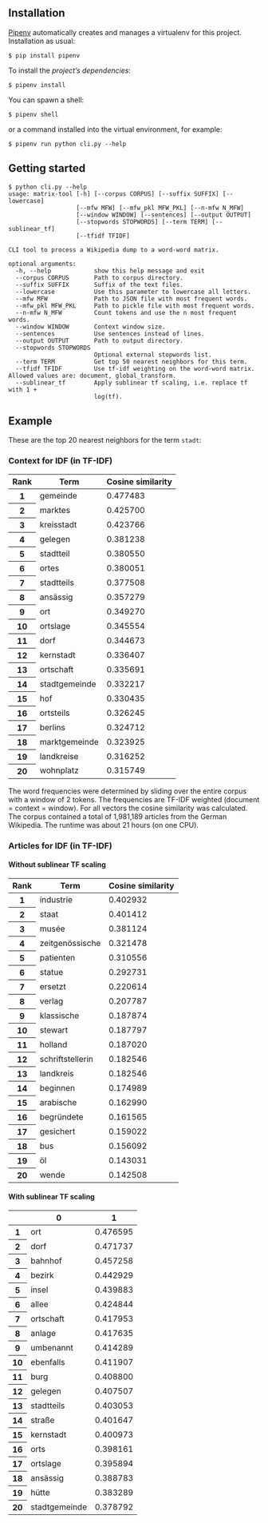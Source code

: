 ## Installation
[Pipenv](https://pipenv.readthedocs.io/en/latest/) automatically creates and manages a virtualenv for this project. Installation as usual:

```
$ pip install pipenv
```

To install the _project’s dependencies_:

```
$ pipenv install
```

You can spawn a shell:

```
$ pipenv shell
```

or a command installed into the virtual environment, for example:

```
$ pipenv run python cli.py --help
```


## Getting started

```
$ python cli.py --help
usage: matrix-tool [-h] [--corpus CORPUS] [--suffix SUFFIX] [--lowercase]
                   [--mfw MFW] [--mfw_pkl MFW_PKL] [--n-mfw N_MFW]
                   [--window WINDOW] [--sentences] [--output OUTPUT]
                   [--stopwords STOPWORDS] [--term TERM] [--sublinear_tf]
                   [--tfidf TFIDF]

CLI tool to process a Wikipedia dump to a word-word matrix.

optional arguments:
  -h, --help            show this help message and exit
  --corpus CORPUS       Path to corpus directory.
  --suffix SUFFIX       Suffix of the text files.
  --lowercase           Use this parameter to lowercase all letters.
  --mfw MFW             Path to JSON file with most frequent words.
  --mfw_pkl MFW_PKL     Path to pickle file with most frequent words.
  --n-mfw N_MFW         Count tokens and use the n most frequent words.
  --window WINDOW       Context window size.
  --sentences           Use sentences instead of lines.
  --output OUTPUT       Path to output directory.
  --stopwords STOPWORDS
                        Optional external stopwords list.
  --term TERM           Get top 50 nearest neighbors for this term.
  --tfidf TFIDF         Use tf-idf weighting on the word-word matrix. Allowed values are: document, global_transform.
  --sublinear_tf        Apply sublinear tf scaling, i.e. replace tf with 1 +
                        log(tf).
```

## Example
These are the top 20 nearest neighbors for the term `stadt`:

### Context for IDF (in TF-IDF)

<table>
  <thead>
    <tr>
      <th>Rank</th>
      <th>Term</th>
      <th>Cosine similarity</th>
    </tr>
  </thead>
  <tbody>
    <tr>
      <th>1</th>
      <td>gemeinde</td>
      <td>0.477483</td>
    </tr>
    <tr>
      <th>2</th>
      <td>marktes</td>
      <td>0.425700</td>
    </tr>
    <tr>
      <th>3</th>
      <td>kreisstadt</td>
      <td>0.423766</td>
    </tr>
    <tr>
      <th>4</th>
      <td>gelegen</td>
      <td>0.381238</td>
    </tr>
    <tr>
      <th>5</th>
      <td>stadtteil</td>
      <td>0.380550</td>
    </tr>
    <tr>
      <th>6</th>
      <td>ortes</td>
      <td>0.380051</td>
    </tr>
    <tr>
      <th>7</th>
      <td>stadtteils</td>
      <td>0.377508</td>
    </tr>
    <tr>
      <th>8</th>
      <td>ansässig</td>
      <td>0.357279</td>
    </tr>
    <tr>
      <th>9</th>
      <td>ort</td>
      <td>0.349270</td>
    </tr>
    <tr>
      <th>10</th>
      <td>ortslage</td>
      <td>0.345554</td>
    </tr>
    <tr>
      <th>11</th>
      <td>dorf</td>
      <td>0.344673</td>
    </tr>
    <tr>
      <th>12</th>
      <td>kernstadt</td>
      <td>0.336407</td>
    </tr>
    <tr>
      <th>13</th>
      <td>ortschaft</td>
      <td>0.335691</td>
    </tr>
    <tr>
      <th>14</th>
      <td>stadtgemeinde</td>
      <td>0.332217</td>
    </tr>
    <tr>
      <th>15</th>
      <td>hof</td>
      <td>0.330435</td>
    </tr>
    <tr>
      <th>16</th>
      <td>ortsteils</td>
      <td>0.326245</td>
    </tr>
    <tr>
      <th>17</th>
      <td>berlins</td>
      <td>0.324712</td>
    </tr>
    <tr>
      <th>18</th>
      <td>marktgemeinde</td>
      <td>0.323925</td>
    </tr>
    <tr>
      <th>19</th>
      <td>landkreise</td>
      <td>0.316252</td>
    </tr>
    <tr>
      <th>20</th>
      <td>wohnplatz</td>
      <td>0.315749</td>
    </tr>
  </tbody>
</table>

The word frequencies were determined by sliding over the entire corpus with a window of 2 tokens. The frequencies are TF-IDF weighted (document = context = window). For all vectors the cosine similarity was calculated. The corpus contained a total of 1,981,189 articles from the German Wikipedia. The runtime was about 21 hours (on one CPU).

### Articles for IDF (in TF-IDF)

#### Without sublinear TF scaling
<table>
  <thead>
    <tr>
      <th>Rank</th>
      <th>Term</th>
      <th>Cosine similarity</th>
    </tr>
  </thead>
  <tbody>
    <tr>
      <th>1</th>
      <td>industrie</td>
      <td>0.402932</td>
    </tr>
    <tr>
      <th>2</th>
      <td>staat</td>
      <td>0.401412</td>
    </tr>
    <tr>
      <th>3</th>
      <td>musée</td>
      <td>0.381124</td>
    </tr>
    <tr>
      <th>4</th>
      <td>zeitgenössische</td>
      <td>0.321478</td>
    </tr>
    <tr>
      <th>5</th>
      <td>patienten</td>
      <td>0.310556</td>
    </tr>
    <tr>
      <th>6</th>
      <td>statue</td>
      <td>0.292731</td>
    </tr>
    <tr>
      <th>7</th>
      <td>ersetzt</td>
      <td>0.220614</td>
    </tr>
    <tr>
      <th>8</th>
      <td>verlag</td>
      <td>0.207787</td>
    </tr>
    <tr>
      <th>9</th>
      <td>klassische</td>
      <td>0.187874</td>
    </tr>
    <tr>
      <th>10</th>
      <td>stewart</td>
      <td>0.187797</td>
    </tr>
    <tr>
      <th>11</th>
      <td>holland</td>
      <td>0.187020</td>
    </tr>
    <tr>
      <th>12</th>
      <td>schriftstellerin</td>
      <td>0.182546</td>
    </tr>
    <tr>
      <th>13</th>
      <td>landkreis</td>
      <td>0.182546</td>
    </tr>
    <tr>
      <th>14</th>
      <td>beginnen</td>
      <td>0.174989</td>
    </tr>
    <tr>
      <th>15</th>
      <td>arabische</td>
      <td>0.162990</td>
    </tr>
    <tr>
      <th>16</th>
      <td>begründete</td>
      <td>0.161565</td>
    </tr>
    <tr>
      <th>17</th>
      <td>gesichert</td>
      <td>0.159022</td>
    </tr>
    <tr>
      <th>18</th>
      <td>bus</td>
      <td>0.156092</td>
    </tr>
    <tr>
      <th>19</th>
      <td>öl</td>
      <td>0.143031</td>
    </tr>
    <tr>
      <th>20</th>
      <td>wende</td>
      <td>0.142508</td>
    </tr>
  </tbody>
</table>

#### With sublinear TF scaling

<table>
  <thead>
    <tr>
      <th></th>
      <th>0</th>
      <th>1</th>
    </tr>
  </thead>
  <tbody>
    <tr>
      <th>1</th>
      <td>ort</td>
      <td>0.476595</td>
    </tr>
    <tr>
      <th>2</th>
      <td>dorf</td>
      <td>0.471737</td>
    </tr>
    <tr>
      <th>3</th>
      <td>bahnhof</td>
      <td>0.457258</td>
    </tr>
    <tr>
      <th>4</th>
      <td>bezirk</td>
      <td>0.442929</td>
    </tr>
    <tr>
      <th>5</th>
      <td>insel</td>
      <td>0.439883</td>
    </tr>
    <tr>
      <th>6</th>
      <td>allee</td>
      <td>0.424844</td>
    </tr>
    <tr>
      <th>7</th>
      <td>ortschaft</td>
      <td>0.417953</td>
    </tr>
    <tr>
      <th>8</th>
      <td>anlage</td>
      <td>0.417635</td>
    </tr>
    <tr>
      <th>9</th>
      <td>umbenannt</td>
      <td>0.414289</td>
    </tr>
    <tr>
      <th>10</th>
      <td>ebenfalls</td>
      <td>0.411907</td>
    </tr>
    <tr>
      <th>11</th>
      <td>burg</td>
      <td>0.408800</td>
    </tr>
    <tr>
      <th>12</th>
      <td>gelegen</td>
      <td>0.407507</td>
    </tr>
    <tr>
      <th>13</th>
      <td>stadtteils</td>
      <td>0.403053</td>
    </tr>
    <tr>
      <th>14</th>
      <td>straße</td>
      <td>0.401647</td>
    </tr>
    <tr>
      <th>15</th>
      <td>kernstadt</td>
      <td>0.400973</td>
    </tr>
    <tr>
      <th>16</th>
      <td>orts</td>
      <td>0.398161</td>
    </tr>
    <tr>
      <th>17</th>
      <td>ortslage</td>
      <td>0.395894</td>
    </tr>
    <tr>
      <th>18</th>
      <td>ansässig</td>
      <td>0.388783</td>
    </tr>
    <tr>
      <th>19</th>
      <td>hütte</td>
      <td>0.383289</td>
    </tr>
    <tr>
      <th>20</th>
      <td>stadtgemeinde</td>
      <td>0.378792</td>
    </tr>
  </tbody>
</table>
